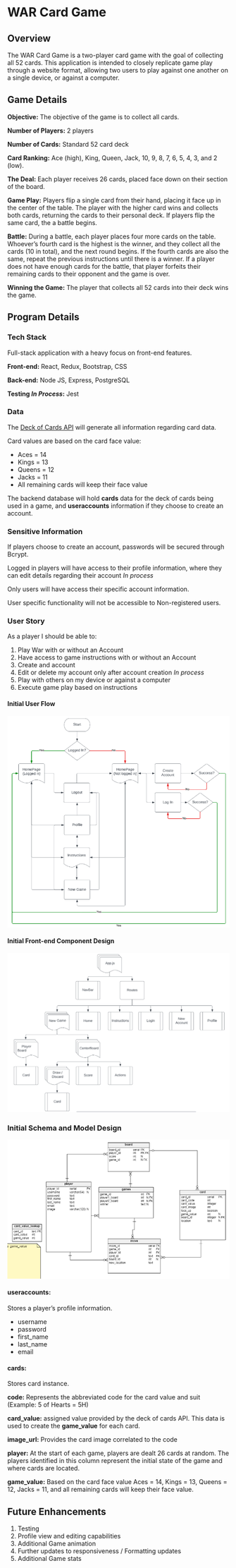 # WAR Card Game

## Overview 
The WAR Card Game is a two-player card game with the goal of collecting all 52 cards.  This application is intended to closely replicate game play through a website format, allowing two users to play against one another on a single device, or against a computer.

## Game Details
__Objective:__ 
    The objective of the game is to collect all cards.
    
__Number of Players:__ 2 players

__Number of Cards:__ Standard 52 card deck
    
__Card Ranking:__ Ace (high), King, Queen, Jack, 10, 9, 8, 7, 6, 5, 4, 3, and 2 (low).

__The Deal:__ Each player receives 26 cards, placed face down on their section of the board.

__Game Play:__ Players flip a single card from their hand, placing it face up in the center of the table.  The player with the higher card wins and collects both cards, returning the cards to their personal deck.  If players flip the same card, the a battle begins.

 __Battle:__ During a battle, each player places four more cards on the table. Whoever’s fourth card is the highest is the winner, and they collect all the cards (10 in total), and the next round begins. If the fourth cards are also the same, repeat the previous instructions until there is a winner.  If a player does not have enough cards for the battle, that player forfeits their remaining cards to their opponent and the game is over.
   
__Winning the Game:__ The player that collects all 52 cards into their deck wins the game.
   
## Program Details

### Tech Stack

Full-stack application with a heavy focus on front-end features.  

__Front-end:__ React, Redux, Bootstrap, CSS

__Back-end:__ Node JS, Express, PostgreSQL

__Testing *In Process*:__ Jest

### Data

The [Deck of Cards API](https://www.deckofcardsapi.com/) will generate all information regarding card data.

Card values are based on the card face value:
* Aces = 14
* Kings = 13
* Queens = 12
* Jacks = 11
* All remaining cards will keep their face value

The backend database will hold __cards__ data for the deck of cards being used in a game, and __useraccounts__ information if they choose to create an account.  

### Sensitive Information

If players choose to create an account, passwords will be secured through Bcrypt.  

Logged in players will have access to their profile information, where they can edit details regarding their account *In process*

Only users will have access their specific account information.

User specific functionality will not be accessible to Non-registered users.

### User Story

As a player I should be able to:
1.	Play War with or without an Account
1.  Have access to game instructions with or without an Account
1.	Create and account
1.	Edit or delete my account only after account creation *In process* 
1.	Play with others on my device or against a computer
1.	Execute game play based on instructions


#### Initial User Flow

![User Flow Chart](/Documents/UserFlow.PNG "User Flow Chart")

#### Initial Front-end Component Design

![Component design structure](/Documents/ComponentDesign.PNG "Component design structure")

### Initial Schema and Model Design

![Initial Schema and Model Design](/Documents/ModelsSchema.png "Initial Schema and Model Design")

#### useraccounts: 

Stores a player’s profile information. 

* username
* password
* first_name
* last_name
* email

#### cards:

Stores card instance.

**code:** Represents the abbreviated code for the card value and suit (Example: 5 of Hearts = 5H)

**card_value:** assigned value provided by the deck of cards API.  This data is used to create the **game_value** for each card.

**image_url:** Provides the card image correlated to the code

**player:** At the start of each game, players are dealt 26 cards at random.  The players identified in this column represent the initial state of the game and where cards are located.

**game_value:** Based on the card face value Aces = 14, Kings = 13, Queens = 12, Jacks = 11, and all remaining cards will keep their face value.


## Future Enhancements
1.  Testing
1.  Profile view and editing capabilities
1.  Additional Game animation
1.	Further updates to responsiveness / Formatting updates
1.	Additional Game stats